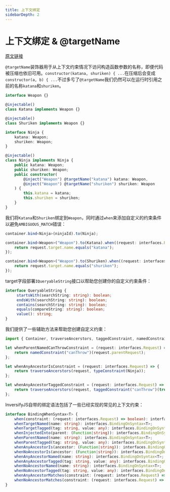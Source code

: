 ```yaml
---
title: 上下文绑定
sidebarDepth: 2
---
```


# 上下文绑定 & @targetName

[原文链接](https://github.com/inversify/InversifyJS/blob/master/wiki/contextual_bindings.md)

`@targetName`装饰器用于从上下文约束情况下访问构造函数参数的名称，即便代码被压缩也依旧可用。`constructor(katana, shuriken) { ...`在压缩后会变成`constructor(a, b) { ...`不过多亏了`@targetName`我们仍然可以在运行时引用之前的名称`katana`和`shuriken`。

```ts
interface Weapon {}

@injectable()
class Katana implements Weapon {}

@injectable()
class Shuriken implements Weapon {}

interface Ninja {
    katana: Weapon;
    shuriken: Weapon;
}

@injectable()
class Ninja implements Ninja {
    public katana: Weapon;
    public shuriken: Weapon;
    public constructor(
        @inject("Weapon") @targetName("katana") katana: Weapon,
        @inject("Weapon") @targetName("shuriken") shuriken: Weapon
    ) {
        this.katana = katana;
        this.shuriken = shuriken;
    }
}
```

我们将`Katana`和`Shuriken`绑定到`Weapon`，同时通过`when`来添加自定义的约束条件以避免`AMBIGUOUS_MATCH`错误：

```ts
container.bind<Ninja>(ninjaId).to(Ninja);

container.bind<Weapon>("Weapon").to(Katana).when((request: interfaces.Request) => {
    return request.target.name.equals("katana");
});

container.bind<Weapon>("Weapon").to(Shuriken).when((request: interfaces.Request) => {
    return request.target.name.equals("shuriken");
});
```

target字段部署`IQueryableString`接口以帮助您创建你的自定义约束条件：

```ts
interface QueryableString {
	 startsWith(searchString: string): boolean;
	 endsWith(searchString: string): boolean;
	 contains(searchString: string): boolean;
	 equals(compareString: string): boolean;
	 value(): string;
}
```

我们提供了一些辅助方法来帮助您创建自定义约束：

```ts
import { Container, traverseAncerstors, taggedConstraint, namedConstraint, typeConstraint } from "inversify";

let whenParentNamedCanThrowConstraint = (request: interfaces.Request) => {
    return namedConstraint("canThrow")(request.parentRequest);
};

let whenAnyAncestorIsConstraint = (request: interfaces.Request) => {
    return traverseAncerstors(request, typeConstraint(Ninja));
};

let whenAnyAncestorTaggedConstraint = (request: interfaces.Request) => {
    return traverseAncerstors(request, taggedConstraint("canThrow")(true));
};
```

InversifyJS自带的绑定语法包括了一些已经实现的常见的上下文约束：

```ts
interface BindingWhenSyntax<T> {
    when(constraint: (request: interfaces.Request) => boolean): interfaces.BindingOnSyntax<T>;
    whenTargetNamed(name: string): interfaces.BindingOnSyntax<T>;
    whenTargetTagged(tag: string, value: any): interfaces.BindingOnSyntax<T>;
    whenInjectedInto(parent: (Function|string)): interfaces.BindingOnSyntax<T>;
    whenParentNamed(name: string): interfaces.BindingOnSyntax<T>;
    whenParentTagged(tag: string, value: any): interfaces.BindingOnSyntax<T>;
    whenAnyAncestorIs(ancestor: (Function|string)): interfaces.BindingOnSyntax<T>;
    whenNoAncestorIs(ancestor: (Function|string)): interfaces.BindingOnSyntax<T>;
    whenAnyAncestorNamed(name: string): interfaces.BindingOnSyntax<T>;
    whenAnyAncestorTagged(tag: string, value: any): interfaces.BindingOnSyntax<T>;
    whenNoAncestorNamed(name: string): interfaces.BindingOnSyntax<T>;
    whenNoAncestorTagged(tag: string, value: any): interfaces.BindingOnSyntax<T>;
    whenAnyAncestorMatches(constraint: (request: interfaces.Request) => boolean): interfaces.BindingOnSyntax<T>;
    whenNoAncestorMatches(constraint: (request: interfaces.Request) => boolean): interfaces.BindingOnSyntax<T>;
}
```
